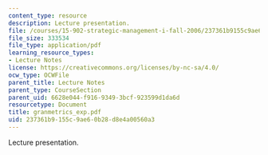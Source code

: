 ```yaml
---
content_type: resource
description: Lecture presentation.
file: /courses/15-902-strategic-management-i-fall-2006/237361b9155c9ae60b28d8e4a00560a3_granmetrics_exp.pdf
file_size: 333534
file_type: application/pdf
learning_resource_types:
- Lecture Notes
license: https://creativecommons.org/licenses/by-nc-sa/4.0/
ocw_type: OCWFile
parent_title: Lecture Notes
parent_type: CourseSection
parent_uid: 6628e044-f916-9349-3bcf-923599d1da6d
resourcetype: Document
title: granmetrics_exp.pdf
uid: 237361b9-155c-9ae6-0b28-d8e4a00560a3
---
```

Lecture presentation.